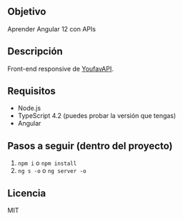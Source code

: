 ## Objetivo
Aprender Angular 12 con APIs

## Descripción
Front-end responsive de [YoufavAPI](https://github.com/Pacorb94/Youfav-back-end).

## Requisitos
* Node.js
* TypeScript 4.2 (puedes probar la versión que tengas)
* Angular

## Pasos a seguir (dentro del proyecto)
1. `npm i` o `npm install`
2. `ng s -o` o `ng server -o`

## Licencia
MIT
